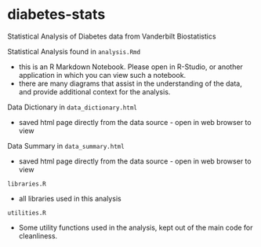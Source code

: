 # diabetes-stats
Statistical Analysis of Diabetes data from Vanderbilt Biostatistics

Statistical Analysis found in `analysis.Rmd`
- this is an R Markdown Notebook. Please open in R-Studio, or another application in which you can view such a notebook.
- there are many diagrams that assist in the understanding of the data, and provide additional context for the analysis.

Data Dictionary in `data_dictionary.html`
- saved html page directly from the data source - open in web browser to view

Data Summary in `data_summary.html`
- saved html page directly from the data source - open in web browser to view

`libraries.R`
- all libraries used in this analysis

`utilities.R`
- Some utility functions used in the analysis, kept out of the main code for cleanliness.